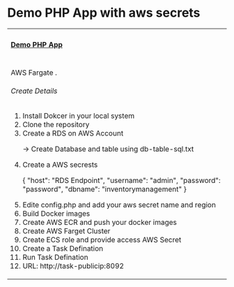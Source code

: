 # Demo PHP App with aws secrets  
<table width="100%">
    <tr>
        <th align="left" colspan="2"><h4><a href="https://github.com/kkpkishan/demoapp.git"> Demo PHP App</a></h4></th>
    </tr>
    <tr>
        <td width="100%" valign="top">
           <p>AWS Fargate .</p>
           <h6>Create Details</h6>
           <ol>
            <li>Install Dokcer in your local system</li>
            <li>Clone the repository</li>
            <li>Create a RDS on AWS Account</li>
               <p> -> Create Database and table using db-table-sql.txt  </p>
            <li>Create a AWS secrests</li>
            <p> {
                                            "host": "RDS Endpoint",
                                            "username": "admin",
                                            "password": "password",
                                            "dbname": "inventorymanagement"
                                           }
            </p> 
            <li>Edite config.php and add your aws secret name and region</li>
            <li>Build Docker images</li>
            <li>Create AWS ECR and push your docker images</li>
            <li>Create AWS Farget Cluster</li>
            <li>Create ECS role and provide access AWS Secret</li>
            <li>Create a Task Defination</li>
            <li>Run Task Defination</li>
            <li>URL: http://task-publicip:8092</li>
        </td>
    </tr> 
 </table>


